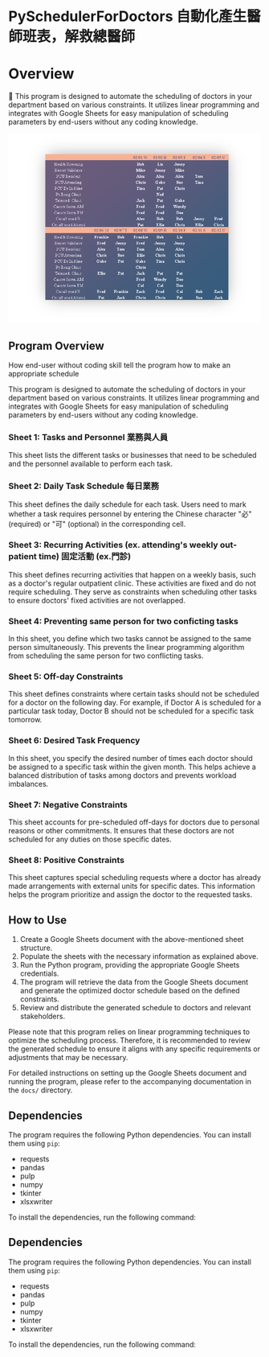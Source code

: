 # PySchedulerForDoctors 自動化產生醫師班表，解救總醫師

# Overview
📅 This program is designed to automate the scheduling of doctors in your department based on various constraints. It utilizes linear programming and integrates with Google Sheets for easy manipulation of scheduling parameters by end-users without any coding knowledge.

![Doctor Schedule](https://raw.githubusercontent.com/nps798/PySchedulerForDoctors/main/demo/demoImage2.png)

## Program Overview 

How end-user without coding skill tell the program how to make an appropriate schedule

This program is designed to automate the scheduling of doctors in your department based on various constraints. It utilizes linear programming and integrates with Google Sheets for easy manipulation of scheduling parameters by end-users without any coding knowledge.

### Sheet 1: Tasks and Personnel 業務與人員

This sheet lists the different tasks or businesses that need to be scheduled and the personnel available to perform each task.

### Sheet 2: Daily Task Schedule 每日業務

This sheet defines the daily schedule for each task. Users need to mark whether a task requires personnel by entering the Chinese character "必" (required) or "可" (optional) in the corresponding cell.

### Sheet 3: Recurring Activities (ex. attending's weekly out-patient time) 固定活動 (ex.門診)

This sheet defines recurring activities that happen on a weekly basis, such as a doctor's regular outpatient clinic. These activities are fixed and do not require scheduling. They serve as constraints when scheduling other tasks to ensure doctors' fixed activities are not overlapped.

### Sheet 4: Preventing same person for two conficting tasks

In this sheet, you define which two tasks cannot be assigned to the same person simultaneously. This prevents the linear programming algorithm from scheduling the same person for two conflicting tasks.

### Sheet 5: Off-day Constraints

This sheet defines constraints where certain tasks should not be scheduled for a doctor on the following day. For example, if Doctor A is scheduled for a particular task today, Doctor B should not be scheduled for a specific task tomorrow.

### Sheet 6: Desired Task Frequency

In this sheet, you specify the desired number of times each doctor should be assigned to a specific task within the given month. This helps achieve a balanced distribution of tasks among doctors and prevents workload imbalances.

### Sheet 7: Negative Constraints

This sheet accounts for pre-scheduled off-days for doctors due to personal reasons or other commitments. It ensures that these doctors are not scheduled for any duties on those specific dates.

### Sheet 8: Positive Constraints

This sheet captures special scheduling requests where a doctor has already made arrangements with external units for specific dates. This information helps the program prioritize and assign the doctor to the requested tasks.

## How to Use

1. Create a Google Sheets document with the above-mentioned sheet structure.
2. Populate the sheets with the necessary information as explained above.
3. Run the Python program, providing the appropriate Google Sheets credentials.
4. The program will retrieve the data from the Google Sheets document and generate the optimized doctor schedule based on the defined constraints.
5. Review and distribute the generated schedule to doctors and relevant stakeholders.

Please note that this program relies on linear programming techniques to optimize the scheduling process. Therefore, it is recommended to review the generated schedule to ensure it aligns with any specific requirements or adjustments that may be necessary.

For detailed instructions on setting up the Google Sheets document and running the program, please refer to the accompanying documentation in the `docs/` directory.

## Dependencies

The program requires the following Python dependencies. You can install them using `pip`:

- requests
- pandas
- pulp
- numpy
- tkinter
- xlsxwriter

To install the dependencies, run the following command:


## Dependencies

The program requires the following Python dependencies. You can install them using `pip`:

- requests
- pandas
- pulp
- numpy
- tkinter
- xlsxwriter

To install the dependencies, run the following command:
